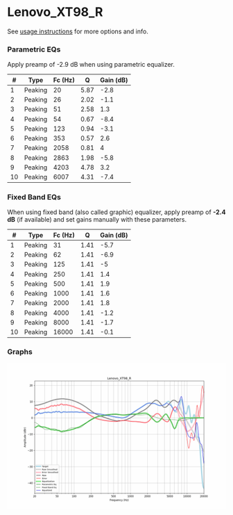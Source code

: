 # Lenovo_XT98_R
See [usage instructions](https://github.com/jaakkopasanen/AutoEq#usage) for more options and info.

### Parametric EQs
Apply preamp of -2.9 dB when using parametric equalizer.

|   # | Type    |   Fc (Hz) |    Q |   Gain (dB) |
|-----|---------|-----------|------|-------------|
|   1 | Peaking |        20 | 5.87 |        -2.8 |
|   2 | Peaking |        26 | 2.02 |        -1.1 |
|   3 | Peaking |        51 | 2.58 |         1.3 |
|   4 | Peaking |        54 | 0.67 |        -8.4 |
|   5 | Peaking |       123 | 0.94 |        -3.1 |
|   6 | Peaking |       353 | 0.57 |         2.6 |
|   7 | Peaking |      2058 | 0.81 |         4   |
|   8 | Peaking |      2863 | 1.98 |        -5.8 |
|   9 | Peaking |      4203 | 4.78 |         3.2 |
|  10 | Peaking |      6007 | 4.31 |        -7.4 |

### Fixed Band EQs
When using fixed band (also called graphic) equalizer, apply preamp of **-2.4 dB** (if available) and set gains manually with these parameters.

|   # | Type    |   Fc (Hz) |    Q |   Gain (dB) |
|-----|---------|-----------|------|-------------|
|   1 | Peaking |        31 | 1.41 |        -5.7 |
|   2 | Peaking |        62 | 1.41 |        -6.9 |
|   3 | Peaking |       125 | 1.41 |        -5   |
|   4 | Peaking |       250 | 1.41 |         1.4 |
|   5 | Peaking |       500 | 1.41 |         1.9 |
|   6 | Peaking |      1000 | 1.41 |         1.6 |
|   7 | Peaking |      2000 | 1.41 |         1.8 |
|   8 | Peaking |      4000 | 1.41 |        -1.2 |
|   9 | Peaking |      8000 | 1.41 |        -1.7 |
|  10 | Peaking |     16000 | 1.41 |        -0.1 |

### Graphs
![](./Lenovo_XT98_R.png)
